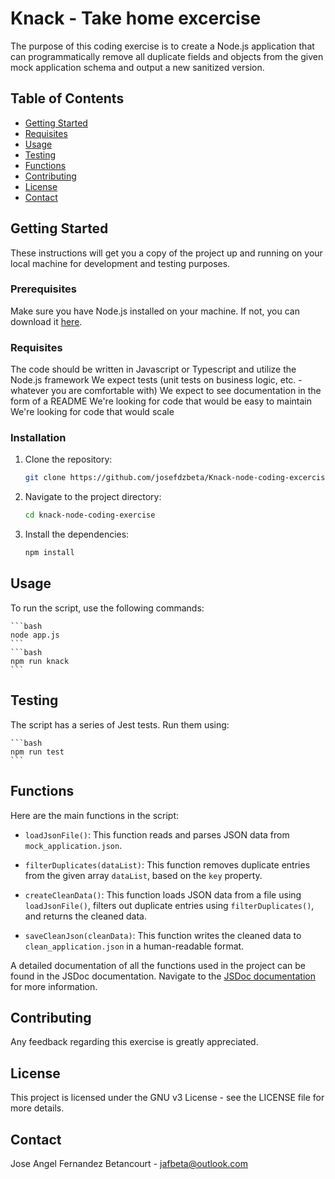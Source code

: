 # Knack - Take home excercise

The purpose of this coding exercise is to create a Node.js application that can programmatically remove all duplicate fields and objects from the given mock application schema and output a new sanitized version.

## Table of Contents
- [Getting Started](#getting-started)
- [Requisites](#requisites)
- [Usage](#usage)
- [Testing](#testing)
- [Functions](#functions)
- [Contributing](#contributing)
- [License](#license)
- [Contact](#contact)

## Getting Started

These instructions will get you a copy of the project up and running on your local machine for development and testing purposes.

### Prerequisites

Make sure you have Node.js installed on your machine. If not, you can download it [here](https://nodejs.org/en/download/).

### Requisites

The code should be written in Javascript or Typescript and utilize the Node.js framework
We expect tests (unit tests on business logic, etc. - whatever you are comfortable with)
We expect to see documentation in the form of a README
We're looking for code that would be easy to maintain
We're looking for code that would scale

### Installation

1. Clone the repository:

    ```bash
    git clone https://github.com/josefdzbeta/Knack-node-coding-excercise.git
    ```

2. Navigate to the project directory:

    ```bash
    cd knack-node-coding-exercise
    ```

3. Install the dependencies:

    ```bash
    npm install
    ```
## Usage

To run the script, use the following commands:

    ```bash
    node app.js
    ```
    ```bash
    npm run knack
    ```

## Testing

The script has a series of Jest tests. Run them using:

    ```bash
    npm run test
    ```

## Functions

Here are the main functions in the script:

- `loadJsonFile()`: This function reads and parses JSON data from `mock_application.json`.

- `filterDuplicates(dataList)`: This function removes duplicate entries from the given array `dataList`, based on the `key` property.

- `createCleanData()`: This function loads JSON data from a file using `loadJsonFile()`, filters out duplicate entries using `filterDuplicates()`, and returns the cleaned data.

- `saveCleanJson(cleanData)`: This function writes the cleaned data to `clean_application.json` in a human-readable format.

A detailed documentation of all the functions used in the project can be found in the JSDoc documentation. Navigate to the [JSDoc documentation](./documentation/index.html) for more information.

## Contributing

Any feedback regarding this exercise is greatly appreciated.

## License

This project is licensed under the GNU v3 License - see the LICENSE file for more details.

## Contact

Jose Angel Fernandez Betancourt - jafbeta@outlook.com
